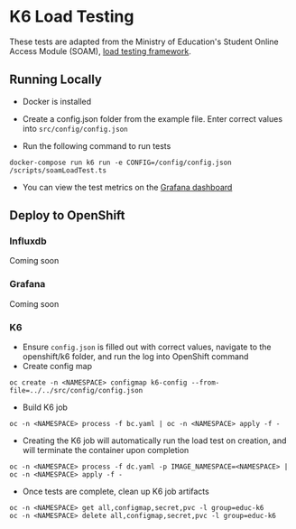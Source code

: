 # K6 Load Testing
These tests are adapted from the Ministry of Education's Student Online Access Module (SOAM), [load testing framework](https://github.com/bcgov/EDUC-KEYCLOAK-SOAM/blob/refs%2Fheads%2Fmaster/testing%2Fk6%2FREADME.md).

## Running Locally
* Docker is installed
* Create a config.json folder from the example file. Enter correct values into `src/config/config.json`

* Run the following command to run tests
```
docker-compose run k6 run -e CONFIG=/config/config.json /scripts/soamLoadTest.ts
```
* You can view the test metrics on the [Grafana dashboard](http://localhost:3000/d/XJhgbUpil/soam-load-testing-dashboard)

## Deploy to OpenShift
### Influxdb
Coming soon
### Grafana
Coming soon
### K6
* Ensure `config.json` is filled out with correct values, navigate to the openshift/k6 folder, and run the log into OpenShift command
* Create config map
```
oc create -n <NAMESPACE> configmap k6-config --from-file=../../src/config/config.json
```
* Build K6 job
```
oc -n <NAMESPACE> process -f bc.yaml | oc -n <NAMESPACE> apply -f -
```
* Creating the K6 job will automatically run the load test on creation, and will terminate the container upon completion
```
oc -n <NAMESPACE> process -f dc.yaml -p IMAGE_NAMESPACE=<NAMESPACE> | oc -n <NAMESPACE> apply -f -
```
* Once tests are complete, clean up K6 job artifacts
```
oc -n <NAMESPACE> get all,configmap,secret,pvc -l group=educ-k6
oc -n <NAMESPACE> delete all,configmap,secret,pvc -l group=educ-k6
```
